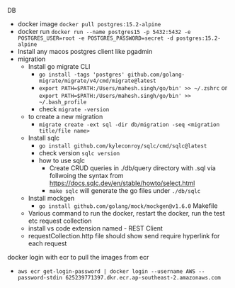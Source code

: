 DB
- docker image `docker pull postgres:15.2-alpine`
- docker run `docker run --name postgres15 -p 5432:5432 -e POSTGRES_USER=root -e POSTGRES_PASSWORD=secret -d postgres:15.2-alpine`
- Install any macos postgres client like pgadmin
- migration
  - Install go migrate CLI
    - `go install -tags 'postgres' github.com/golang-migrate/migrate/v4/cmd/migrate@latest`
    - `export PATH=$PATH:/Users/mahesh.singh/go/bin' >> ~/.zshrc` or `export PATH=$PATH:/Users/mahesh.singh/go/bin' >> ~/.bash_profile`
    - check `migrate -version`
  - to create a new migration
    - `migrate create -ext sql -dir db/migration -seq <migration title/file name>`
  - Install sqlc
    - `go install github.com/kyleconroy/sqlc/cmd/sqlc@latest`
    - check version `sqlc version`
    - how to use sqlc
      - Create CRUD queries in ./db/query directory with .sql via follwoing the syntax from https://docs.sqlc.dev/en/stable/howto/select.html
      - `make sqlc` will generate the go files under `./db/sqlc`
  - Install mockgen
    - `go install github.com/golang/mock/mockgen@v1.6.0`
Makefile
  - Various command to run the docker, restart the docker, run the test etc
request collection
  - install vs code extension named - REST Client 
  - requestCollection.http file should show send require hyperlink for each request

docker login with ecr to pull the images from ecr
- `aws ecr get-login-password | docker login --username AWS --password-stdin 625239771397.dkr.ecr.ap-southeast-2.amazonaws.com`